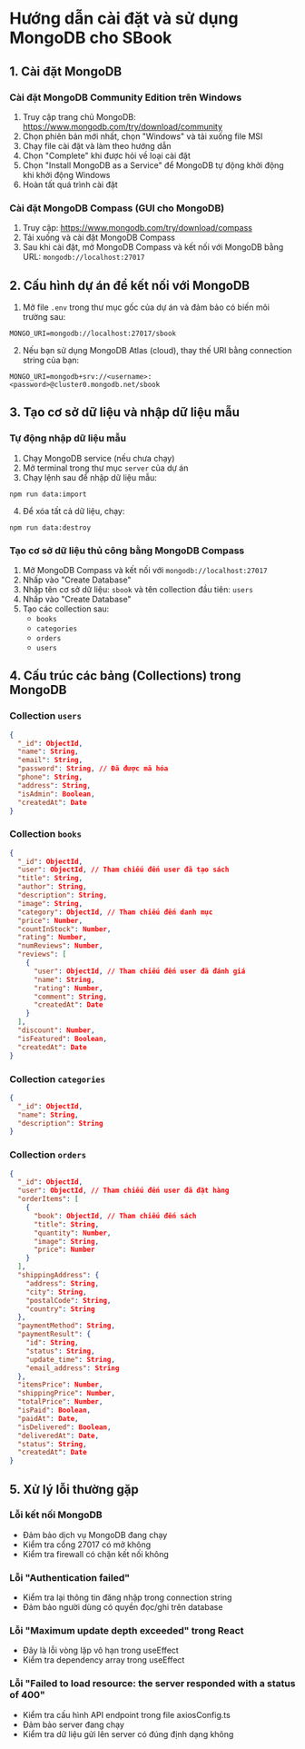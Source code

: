 # Hướng dẫn cài đặt và sử dụng MongoDB cho SBook

## 1. Cài đặt MongoDB

### Cài đặt MongoDB Community Edition trên Windows

1. Truy cập trang chủ MongoDB: https://www.mongodb.com/try/download/community
2. Chọn phiên bản mới nhất, chọn "Windows" và tải xuống file MSI
3. Chạy file cài đặt và làm theo hướng dẫn
4. Chọn "Complete" khi được hỏi về loại cài đặt
5. Chọn "Install MongoDB as a Service" để MongoDB tự động khởi động khi khởi động Windows
6. Hoàn tất quá trình cài đặt

### Cài đặt MongoDB Compass (GUI cho MongoDB)

1. Truy cập: https://www.mongodb.com/try/download/compass
2. Tải xuống và cài đặt MongoDB Compass
3. Sau khi cài đặt, mở MongoDB Compass và kết nối với MongoDB bằng URL: `mongodb://localhost:27017`

## 2. Cấu hình dự án để kết nối với MongoDB

1. Mở file `.env` trong thư mục gốc của dự án và đảm bảo có biến môi trường sau:

```
MONGO_URI=mongodb://localhost:27017/sbook
```

2. Nếu bạn sử dụng MongoDB Atlas (cloud), thay thế URI bằng connection string của bạn:

```
MONGO_URI=mongodb+srv://<username>:<password>@cluster0.mongodb.net/sbook
```

## 3. Tạo cơ sở dữ liệu và nhập dữ liệu mẫu

### Tự động nhập dữ liệu mẫu

1. Chạy MongoDB service (nếu chưa chạy)
2. Mở terminal trong thư mục `server` của dự án
3. Chạy lệnh sau để nhập dữ liệu mẫu:

```
npm run data:import
```

4. Để xóa tất cả dữ liệu, chạy:

```
npm run data:destroy
```

### Tạo cơ sở dữ liệu thủ công bằng MongoDB Compass

1. Mở MongoDB Compass và kết nối với `mongodb://localhost:27017`
2. Nhấp vào "Create Database"
3. Nhập tên cơ sở dữ liệu: `sbook` và tên collection đầu tiên: `users`
4. Nhấp vào "Create Database"
5. Tạo các collection sau:
   - `books`
   - `categories`
   - `orders`
   - `users`

## 4. Cấu trúc các bảng (Collections) trong MongoDB

### Collection `users`

```json
{
  "_id": ObjectId,
  "name": String,
  "email": String,
  "password": String, // Đã được mã hóa
  "phone": String,
  "address": String,
  "isAdmin": Boolean,
  "createdAt": Date
}
```

### Collection `books`

```json
{
  "_id": ObjectId,
  "user": ObjectId, // Tham chiếu đến user đã tạo sách
  "title": String,
  "author": String,
  "description": String,
  "image": String,
  "category": ObjectId, // Tham chiếu đến danh mục
  "price": Number,
  "countInStock": Number,
  "rating": Number,
  "numReviews": Number,
  "reviews": [
    {
      "user": ObjectId, // Tham chiếu đến user đã đánh giá
      "name": String,
      "rating": Number,
      "comment": String,
      "createdAt": Date
    }
  ],
  "discount": Number,
  "isFeatured": Boolean,
  "createdAt": Date
}
```

### Collection `categories`

```json
{
  "_id": ObjectId,
  "name": String,
  "description": String
}
```

### Collection `orders`

```json
{
  "_id": ObjectId,
  "user": ObjectId, // Tham chiếu đến user đã đặt hàng
  "orderItems": [
    {
      "book": ObjectId, // Tham chiếu đến sách
      "title": String,
      "quantity": Number,
      "image": String,
      "price": Number
    }
  ],
  "shippingAddress": {
    "address": String,
    "city": String,
    "postalCode": String,
    "country": String
  },
  "paymentMethod": String,
  "paymentResult": {
    "id": String,
    "status": String,
    "update_time": String,
    "email_address": String
  },
  "itemsPrice": Number,
  "shippingPrice": Number,
  "totalPrice": Number,
  "isPaid": Boolean,
  "paidAt": Date,
  "isDelivered": Boolean,
  "deliveredAt": Date,
  "status": String,
  "createdAt": Date
}
```

## 5. Xử lý lỗi thường gặp

### Lỗi kết nối MongoDB

- Đảm bảo dịch vụ MongoDB đang chạy
- Kiểm tra cổng 27017 có mở không
- Kiểm tra firewall có chặn kết nối không

### Lỗi "Authentication failed"

- Kiểm tra lại thông tin đăng nhập trong connection string
- Đảm bảo người dùng có quyền đọc/ghi trên database

### Lỗi "Maximum update depth exceeded" trong React

- Đây là lỗi vòng lặp vô hạn trong useEffect
- Kiểm tra dependency array trong useEffect

### Lỗi "Failed to load resource: the server responded with a status of 400"

- Kiểm tra cấu hình API endpoint trong file axiosConfig.ts
- Đảm bảo server đang chạy
- Kiểm tra dữ liệu gửi lên server có đúng định dạng không
